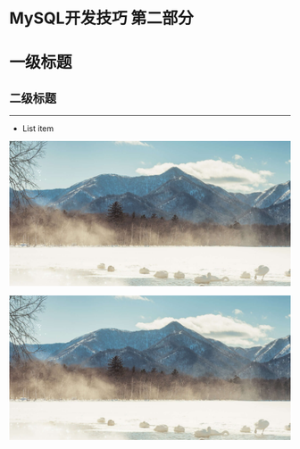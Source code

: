 
# MySQL开发技巧 第二部分








一级标题
==================

二级标题 
---------------

* * *

* List item




![是重新走V型在](https://raw.githubusercontent.com/AireyZXL/imageDepository/main/20210108111618.png)


![电饭锅发生的感受到](https://raw.githubusercontent.com/AireyZXL/imageDepository/main/20210108111618.png)